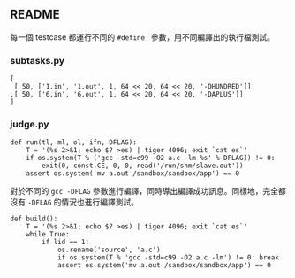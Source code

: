 ## README ##

每一個 testcase 都運行不同的 `#define ` 參數，用不同編譯出的執行檔測試。


### subtasks.py ###

```
[
 [ 50, ['1.in', '1.out', 1, 64 << 20, 64 << 20, '-DHUNDRED']]
,[ 50, ['6.in', '6.out', 1, 64 << 20, 64 << 20, '-DAPLUS']]
]
```

### judge.py ###

```
def run(tl, ml, ol, ifn, DFLAG):
	T = '(%s 2>&1; echo $? >es) | tiger 4096; exit `cat es`'
	if os.system(T % ('gcc -std=c99 -O2 a.c -lm %s' % DFLAG)) != 0:
		exit(0, const.CE, 0, 0, read('/run/shm/slave.out'))
	assert os.system('mv a.out /sandbox/sandbox/app') == 0
```

對於不同的 `gcc -DFLAG` 參數進行編譯，同時導出編譯成功訊息。同樣地，完全都沒有 `-DFLAG` 的情況也進行編譯測試。


```
def build():
	T = '(%s 2>&1; echo $? >es) | tiger 4096; exit `cat es`'
	while True:
		if lid == 1:
			os.rename('source', 'a.c')
			if os.system(T % 'gcc -std=c99 -O2 a.c -lm') != 0: break
			assert os.system('mv a.out /sandbox/sandbox/app') == 0
```